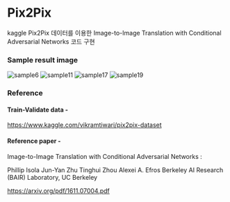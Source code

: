 # Pix2Pix
kaggle Pix2Pix 데이터를 이용한 Image-to-Image Translation with Conditional Adversarial Networks 코드 구현

### Sample result image

![sample6](https://user-images.githubusercontent.com/67745456/141035343-8fecdf51-cf13-44c7-8639-2842d5c5d6e9.jpeg)
![sample11](https://user-images.githubusercontent.com/67745456/141035373-0f1abd8f-b595-4a76-a440-5237e02350b9.jpeg)
![sample17](https://user-images.githubusercontent.com/67745456/141035378-d0e99e33-dcdb-48ae-8ef0-e1a6fdf46a1e.jpeg)
![sample19](https://user-images.githubusercontent.com/67745456/141035389-bc3f322e-72d3-46e1-977d-6963a95f48b7.jpeg)


### Reference

#### Train-Validate data - 
https://www.kaggle.com/vikramtiwari/pix2pix-dataset

#### Reference paper - 
Image-to-Image Translation with Conditional Adversarial Networks :

Phillip Isola Jun-Yan Zhu Tinghui Zhou Alexei A. Efros
Berkeley AI Research (BAIR) Laboratory, UC Berkeley

https://arxiv.org/pdf/1611.07004.pdf
